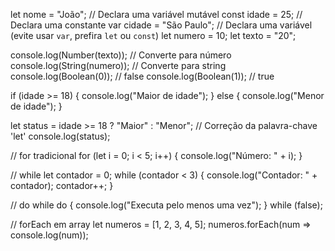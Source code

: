 let nome = "João"; // Declara uma variável mutável
const idade = 25;  // Declara uma constante
var cidade = "São Paulo"; // Declara uma variável (evite usar `var`, prefira `let` ou `const`)
let numero = 10;
let texto = "20";

console.log(Number(texto));  // Converte para número
console.log(String(numero)); // Converte para string
console.log(Boolean(0));     // false
console.log(Boolean(1));     // true

if (idade >= 18) {
    console.log("Maior de idade");
} else {
    console.log("Menor de idade");
}

let status = idade >= 18 ? "Maior" : "Menor"; // Correção da palavra-chave 'let'
console.log(status);

// for tradicional
for (let i = 0; i < 5; i++) {
    console.log("Número: " + i);
}

// while
let contador = 0;
while (contador < 3) {
    console.log("Contador: " + contador);
    contador++;
}

// do while
do {
    console.log("Executa pelo menos uma vez");
} while (false);

// forEach em array
let numeros = [1, 2, 3, 4, 5];
numeros.forEach(num => console.log(num)); 

